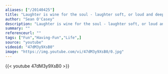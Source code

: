 ```yaml
---
aliases: ["/20140425"]
title: "Laughter is wine for the soul - laughter soft, or loud and deep, tinged through with seriousness - the hilarious declaration made by man that life is worth living."
author: "Sean O'Casey"
description: "Laughter is wine for the soul - laughter soft, or loud and deep, tinged through with seriousness - the hilarious declaration made by man that life is worth living. - Sean O'Casey quotes from GetInspired365.com"
summary: ""
referenceurl: ""
tags: ["Fun","Having-Fun","Life",]
source: "youtube"
videoid: "47dM3y9XsB0"
image: "https://img.youtube.com/vi/47dM3y9XsB0/0.jpg"
---
```


{{< youtube 47dM3y9XsB0 >}}
